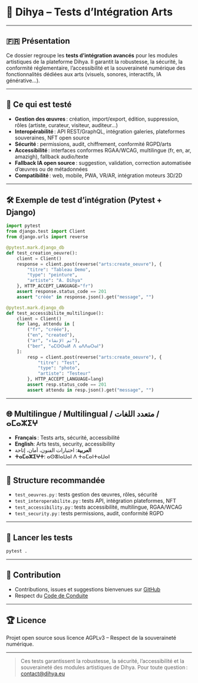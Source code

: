 # 🧪 Dihya – Tests d’Intégration Arts

---

## 🇫🇷 Présentation

Ce dossier regroupe les **tests d’intégration avancés** pour les modules artistiques de la plateforme Dihya.
Il garantit la robustesse, la sécurité, la conformité réglementaire, l’accessibilité et la souveraineté numérique des fonctionnalités dédiées aux arts (visuels, sonores, interactifs, IA générative…).

---

## 🚀 Ce qui est testé

- **Gestion des œuvres** : création, import/export, édition, suppression, rôles (artiste, curateur, visiteur, auditeur…)
- **Interopérabilité** : API REST/GraphQL, intégration galeries, plateformes souveraines, NFT open source
- **Sécurité** : permissions, audit, chiffrement, conformité RGPD/arts
- **Accessibilité** : interfaces conformes RGAA/WCAG, multilingue (fr, en, ar, amazigh), fallback audio/texte
- **Fallback IA open source** : suggestion, validation, correction automatisée d’œuvres ou de métadonnées
- **Compatibilité** : web, mobile, PWA, VR/AR, intégration moteurs 3D/2D

---

## 🛠️ Exemple de test d’intégration (Pytest + Django)

```python
import pytest
from django.test import Client
from django.urls import reverse

@pytest.mark.django_db
def test_creation_oeuvre():
    client = Client()
    response = client.post(reverse("arts:create_oeuvre"), {
        "titre": "Tableau Demo",
        "type": "peinture",
        "artiste": "A. Dihya"
    }, HTTP_ACCEPT_LANGUAGE="fr")
    assert response.status_code == 201
    assert "créée" in response.json().get("message", "")

@pytest.mark.django_db
def test_accessibilite_multilingue():
    client = Client()
    for lang, attendu in [
        ("fr", "créée"),
        ("en", "created"),
        ("ar", "تم الإنشاء"),
        ("ber", "ⴰⵎⵙⵙⴰⵍ ⴷ ⴰⴷⴷⴰⵔⴰⵏ")
    ]:
        resp = client.post(reverse("arts:create_oeuvre"), {
            "titre": "Test",
            "type": "photo",
            "artiste": "Testeur"
        }, HTTP_ACCEPT_LANGUAGE=lang)
        assert resp.status_code == 201
        assert attendu in resp.json().get("message", "")
```

---

## 🌐 Multilingue / Multilingual / متعدد اللغات / ⴰⵎⴰⵣⵉⵖ

- **Français** : Tests arts, sécurité, accessibilité
- **English**: Arts tests, security, accessibility
- **العربية**: اختبارات الفنون، أمان، إتاحة
- **ⵜⴰⵎⴰⵣⵉⵖⵜ**: ⴰⵙⴻⵏⴰⵡⴰⵏ ⴷ ⵜⴰⵎⴰⵏⵜⴰⵡⴰⵏ

---

## 🧩 Structure recommandée

- `test_oeuvres.py` : tests gestion des œuvres, rôles, sécurité
- `test_interoperabilite.py` : tests API, intégration plateformes, NFT
- `test_accessibility.py` : tests accessibilité, multilingue, RGAA/WCAG
- `test_security.py` : tests permissions, audit, conformité RGPD

---

## 🧪 Lancer les tests

```bash
pytest .
```

---

## 🤝 Contribution

- Contributions, issues et suggestions bienvenues sur [GitHub](https://github.com/DihyaOrg/Dihya)
- Respect du [Code de Conduite](../../../../../CODE_OF_CONDUCT.md)

---

## 🏆 Licence

Projet open source sous licence AGPLv3 – Respect de la souveraineté numérique.

---

> Ces tests garantissent la robustesse, la sécurité, l’accessibilité et la souveraineté des modules artistiques de Dihya.
> Pour toute question : [contact@dihya.eu](mailto:contact@dihya.eu)
